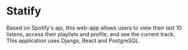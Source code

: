 # Statify

Based on Spotify's api, this web-app allows users to view their last 10 listens, access their playlists and profile, and see the current track. <br/>
This application uses Django, React and PostgreSQL 
